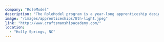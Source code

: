 ```yaml
---
company: "RoleModel"
description: "The RoleModel program is a year-long apprenticeship designed to turn bootcamp and college grads into solid developers."
image: "/images/apprenticeships/8th-light.jpeg"
link: "http://www.craftsmanshipacademy.com/"
location:
  - "Holly Springs, NC"
---
```

